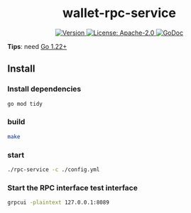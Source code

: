 <!--
parent:
  order: false
-->

<div align="center">
  <h1> wallet-rpc-service </h1>
</div>

<div align="center">
  <a href="https://github.com/the-web3/rpc-service/releases/latest">
    <img alt="Version" src="https://img.shields.io/github/tag/the-web3/rpc-service.svg" />
  </a>
  <a href="https://github.com/the-web3/rpc-service/blob/main/LICENSE">
    <img alt="License: Apache-2.0" src="https://img.shields.io/github/license/the-web3/rpc-service.svg" />
  </a>
  <a href="https://pkg.go.dev/github.com/the-web3/rpc-service">
    <img alt="GoDoc" src="https://godoc.org/github.com/the-web3/rpc-service?status.svg" />
  </a>
</div>


**Tips**: need [Go 1.22+](https://golang.org/dl/)

## Install

### Install dependencies
```bash
go mod tidy
```
### build
```bash
make 
```

### start
```bash
./rpc-service -c ./config.yml
```

### Start the RPC interface test interface

```bash
grpcui -plaintext 127.0.0.1:8089
```